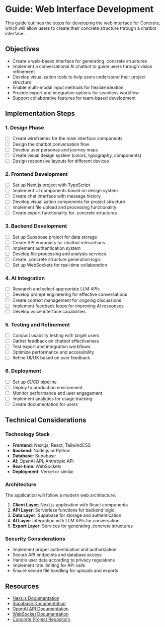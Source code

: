 # Guide: Web Interface Development

This guide outlines the steps for developing the web interface for Concrete, which will allow users to create their concrete structure through a chatbot interface.

## Objectives

- Create a web-based interface for generating .concrete structures
- Implement a conversational AI chatbot to guide users through vision refinement
- Develop visualization tools to help users understand their project structure
- Enable multi-modal input methods for flexible ideation
- Provide export and integration options for seamless workflow
- Support collaborative features for team-based development

## Implementation Steps

### 1. Design Phase

- [ ] Create wireframes for the main interface components
- [ ] Design the chatbot conversation flow
- [ ] Develop user personas and journey maps
- [ ] Create visual design system (colors, typography, components)
- [ ] Design responsive layouts for different devices

### 2. Frontend Development

- [ ] Set up Next.js project with TypeScript
- [ ] Implement UI components based on design system
- [ ] Create chat interface with message history
- [ ] Develop visualization components for project structure
- [ ] Implement file upload and processing functionality
- [ ] Create export functionality for .concrete structures

### 3. Backend Development

- [ ] Set up Supabase project for data storage
- [ ] Create API endpoints for chatbot interactions
- [ ] Implement authentication system
- [ ] Develop file processing and analysis services
- [ ] Create .concrete structure generation logic
- [ ] Set up WebSockets for real-time collaboration

### 4. AI Integration

- [ ] Research and select appropriate LLM APIs
- [ ] Develop prompt engineering for effective conversations
- [ ] Create context management for ongoing discussions
- [ ] Implement feedback loops for improving AI responses
- [ ] Develop voice interface capabilities

### 5. Testing and Refinement

- [ ] Conduct usability testing with target users
- [ ] Gather feedback on chatbot effectiveness
- [ ] Test export and integration workflows
- [ ] Optimize performance and accessibility
- [ ] Refine UI/UX based on user feedback

### 6. Deployment

- [ ] Set up CI/CD pipeline
- [ ] Deploy to production environment
- [ ] Monitor performance and user engagement
- [ ] Implement analytics for usage tracking
- [ ] Create documentation for users

## Technical Considerations

### Technology Stack

- **Frontend**: Next.js, React, TailwindCSS
- **Backend**: Node.js or Python
- **Database**: Supabase
- **AI**: OpenAI API, Anthropic API
- **Real-time**: WebSockets
- **Deployment**: Vercel or similar

### Architecture

The application will follow a modern web architecture:

1. **Client Layer**: Next.js application with React components
2. **API Layer**: Serverless functions for backend logic
3. **Data Layer**: Supabase for storage and authentication
4. **AI Layer**: Integration with LLM APIs for conversation
5. **Export Layer**: Services for generating .concrete structures

### Security Considerations

- Implement proper authentication and authorization
- Secure API endpoints and database access
- Handle user data according to privacy regulations
- Implement rate limiting for API calls
- Ensure secure file handling for uploads and exports

## Resources

- [Next.js Documentation](https://nextjs.org/docs)
- [Supabase Documentation](https://supabase.io/docs)
- [OpenAI API Documentation](https://platform.openai.com/docs)
- [WebSocket Documentation](https://developer.mozilla.org/en-US/docs/Web/API/WebSockets_API)
- [Concrete Project Repository](https://github.com/unforced/concrete) 